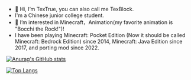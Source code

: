 - 👋 Hi, I’m TexTrue, you can also call me TexBlock.
- I'm a Chinese junior college student.
- 👀 I’m interested in Minecraft，Animation(my favorite animation is "Bocchi the Rock!")! 
- I have been playing Minecraft: Pocket Edition (Now it should be called Minecraft: Bedrock Edition) since 2014, Minecraft: Java Edition since 2017, and porting mod since 2022.

[![Anurag's GitHub stats](https://github-readme-stats.vercel.app/api?username=TexBlock&show_icons=true)](https://github.com/anuraghazra/github-readme-stats) 

[![Top Langs](https://github-readme-stats.vercel.app/api/top-langs/?username=TexBlock&layout=compact)](https://github.com/anuraghazra/github-readme-stats)

